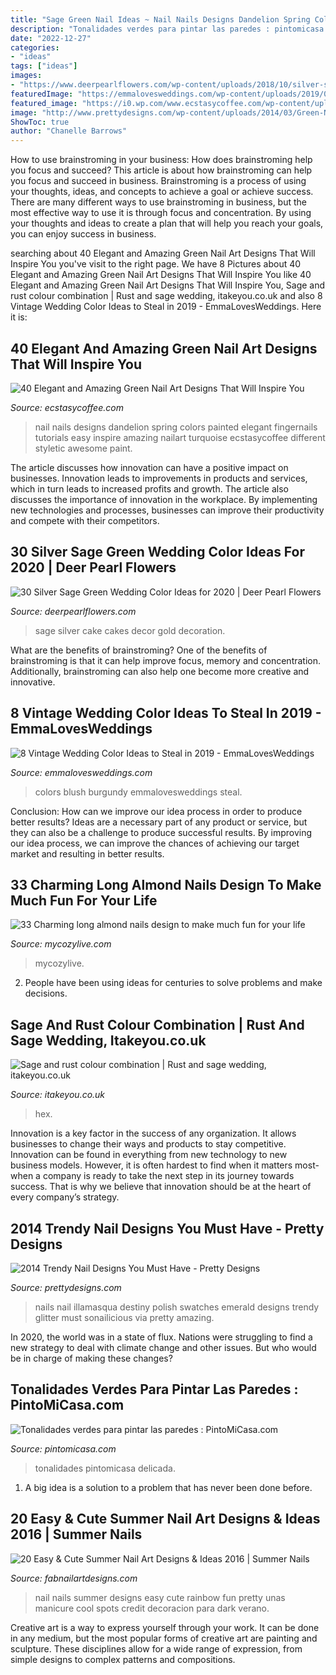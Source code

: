 ```yaml
---
title: "Sage Green Nail Ideas ~ Nail Nails Designs Dandelion Spring Colors Painted Elegant Fingernails Tutorials Easy Inspire Amazing Nailart Turquoise Ecstasycoffee Different Styletic Awesome Paint"
description: "Tonalidades verdes para pintar las paredes : pintomicasa.com"
date: "2022-12-27"
categories:
- "ideas"
tags: ["ideas"]
images:
- "https://www.deerpearlflowers.com/wp-content/uploads/2018/10/silver-sage-greenery-wedding-cake-ideas.jpg"
featuredImage: "https://emmalovesweddings.com/wp-content/uploads/2019/06/burgundy-and-blush-vintage-wedding-colors.jpg"
featured_image: "https://i0.wp.com/www.ecstasycoffee.com/wp-content/uploads/2016/08/Dandelion-Nail-Art-Design-on-Green-Blue-Bases.jpg"
image: "http://www.prettydesigns.com/wp-content/uploads/2014/03/Green-Nails2.jpg"
ShowToc: true
author: "Chanelle Barrows"
---
```



How to use brainstroming in your business: How does brainstroming help you focus and succeed?
This article is about how brainstroming can help you focus and succeed in business. Brainstroming is a process of using your thoughts, ideas, and concepts to achieve a goal or achieve success. There are many different ways to use brainstroming in business, but the most effective way to use it is through focus and concentration. By using your thoughts and ideas to create a plan that will help you reach your goals, you can enjoy success in business.

	

		
searching about 40 Elegant and Amazing Green Nail Art Designs That Will Inspire You you've visit to the right page. We have 8 Pictures about 40 Elegant and Amazing Green Nail Art Designs That Will Inspire You like 40 Elegant and Amazing Green Nail Art Designs That Will Inspire You, Sage and rust colour combination | Rust and sage wedding, itakeyou.co.uk and also 8 Vintage Wedding Color Ideas to Steal in 2019 - EmmaLovesWeddings. Here it is:
		
    
## 40 Elegant And Amazing Green Nail Art Designs That Will Inspire You

<img loading=lazy src="https://i0.wp.com/www.ecstasycoffee.com/wp-content/uploads/2016/08/Dandelion-Nail-Art-Design-on-Green-Blue-Bases.jpg" onerror="this.onerror=null;this.src='https://tse2.mm.bing.net/th?id=OIP.s49m1ARuB6fYFIQ2eC074gHaLK&amp;pid=15.1';" alt="40 Elegant and Amazing Green Nail Art Designs That Will Inspire You">

_Source: ecstasycoffee.com_

>nail nails designs dandelion spring colors painted elegant fingernails tutorials easy inspire amazing nailart turquoise ecstasycoffee different styletic awesome paint. 

	

The article discusses how innovation can have a positive impact on businesses. Innovation leads to improvements in products and services, which in turn leads to increased profits and growth. The article also discusses the importance of innovation in the workplace. By implementing new technologies and processes, businesses can improve their productivity and compete with their competitors.

    
## 30 Silver Sage Green Wedding Color Ideas For 2020 | Deer Pearl Flowers

<img loading=lazy src="https://www.deerpearlflowers.com/wp-content/uploads/2018/10/silver-sage-greenery-wedding-cake-ideas.jpg" onerror="this.onerror=null;this.src='https://tse2.mm.bing.net/th?id=OIP.r9brjOEpKb-e7ZclIHLPpgHaSY&amp;pid=15.1';" alt="30 Silver Sage Green Wedding Color Ideas for 2020 | Deer Pearl Flowers">

_Source: deerpearlflowers.com_

>sage silver cake cakes decor gold decoration. 

	

What are the benefits of brainstroming?
One of the benefits of brainstroming is that it can help improve focus, memory and concentration. Additionally, brainstroming can also help one become more creative and innovative.

    
## 8 Vintage Wedding Color Ideas To Steal In 2019 - EmmaLovesWeddings

<img loading=lazy src="https://emmalovesweddings.com/wp-content/uploads/2019/06/burgundy-and-blush-vintage-wedding-colors.jpg" onerror="this.onerror=null;this.src='https://tse2.mm.bing.net/th?id=OIP.wkZ-GgswB5xKweLENxq4-wHaPl&amp;pid=15.1';" alt="8 Vintage Wedding Color Ideas to Steal in 2019 - EmmaLovesWeddings">

_Source: emmalovesweddings.com_

>colors blush burgundy emmalovesweddings steal. 

	

Conclusion: How can we improve our idea process in order to produce better results?
Ideas are a necessary part of any product or service, but they can also be a challenge to produce successful results. By improving our idea process, we can improve the chances of achieving our target market and resulting in better results.

    
## 33 Charming Long Almond Nails Design To Make Much Fun For Your Life

<img loading=lazy src="https://mycozylive.com/wp-content/uploads/2020/06/8-7.jpg" onerror="this.onerror=null;this.src='https://tse3.mm.bing.net/th?id=OIP.LnmXFoOWvn1RzSKIMQU66gHaLI&amp;pid=15.1';" alt="33 Charming long almond nails design to make much fun for your life">

_Source: mycozylive.com_

>mycozylive. 

	

2. People have been using ideas for centuries to solve problems and make decisions.

    
## Sage And Rust Colour Combination | Rust And Sage Wedding, Itakeyou.co.uk

<img loading=lazy src="https://www.itakeyou.co.uk/wp-content/uploads/2021/01/color-hex-9-738x1024.jpg" onerror="this.onerror=null;this.src='https://tse2.mm.bing.net/th?id=OIP.5eKfqgSxey25zJiOD7R9MwHaKR&amp;pid=15.1';" alt="Sage and rust colour combination | Rust and sage wedding, itakeyou.co.uk">

_Source: itakeyou.co.uk_

>hex. 

	

Innovation is a key factor in the success of any organization. It allows businesses to change their ways and products to stay competitive. Innovation can be found in everything from new technology to new business models. However, it is often hardest to find when it matters most- when a company is ready to take the next step in its journey towards success. That is why we believe that innovation should be at the heart of every company’s strategy.

    
## 2014 Trendy Nail Designs You Must Have - Pretty Designs

<img loading=lazy src="http://www.prettydesigns.com/wp-content/uploads/2014/03/Green-Nails2.jpg" onerror="this.onerror=null;this.src='https://tse4.mm.bing.net/th?id=OIP.CxjnXlPHRdrP-iuLYknFTAHaLE&amp;pid=15.1';" alt="2014 Trendy Nail Designs You Must Have - Pretty Designs">

_Source: prettydesigns.com_

>nails nail illamasqua destiny polish swatches emerald designs trendy glitter must sonailicious via pretty amazing. 

	

In 2020, the world was in a state of flux. Nations were struggling to find a new strategy to deal with climate change and other issues. But who would be in charge of making these changes?

    
## Tonalidades Verdes Para Pintar Las Paredes : PintoMiCasa.com

<img loading=lazy src="http://www.pintomicasa.com/img/2013/10/Verde-seco1.jpg" onerror="this.onerror=null;this.src='https://tse4.mm.bing.net/th?id=OIP.YifNKvozn5pcCfwn7btjZgHaFj&amp;pid=15.1';" alt="Tonalidades verdes para pintar las paredes : PintoMiCasa.com">

_Source: pintomicasa.com_

>tonalidades pintomicasa delicada. 

	

1. A big idea is a solution to a problem that has never been done before.

    
## 20 Easy &amp; Cute Summer Nail Art Designs &amp; Ideas 2016 | Summer Nails

<img loading=lazy src="http://fabnailartdesigns.com/wp-content/uploads/2016/05/20-Easy-Cute-Summer-Nail-Art-Designs-Ideas-2016-Summer-Nails-6.jpg" onerror="this.onerror=null;this.src='https://tse2.mm.bing.net/th?id=OIP.gPtBvmsVZREhW9hkAZmVHAHaM4&amp;pid=15.1';" alt="20 Easy &amp; Cute Summer Nail Art Designs &amp; Ideas 2016 | Summer Nails">

_Source: fabnailartdesigns.com_

>nail nails summer designs easy cute rainbow fun pretty unas manicure cool spots credit decoracion para dark verano. 

	

Creative art is a way to express yourself through your work. It can be done in any medium, but the most popular forms of creative art are painting and sculpture. These disciplines allow for a wide range of expression, from simple designs to complex patterns and compositions.

